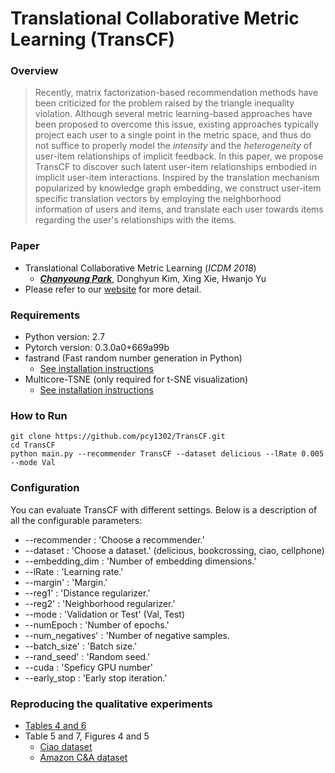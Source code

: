 # Translational Collaborative Metric Learning (TransCF)

### Overview
> Recently, matrix factorization-based recommendation methods have been criticized for the problem raised by the triangle inequality violation. Although several metric learning-based approaches have been proposed to overcome this issue, existing approaches typically project each user to a single point in the metric space, and thus do not suffice to properly model the *intensity* and the *heterogeneity* of user-item relationships of implicit feedback. In this paper, we propose TransCF to discover such latent user-item relationships embodied in implicit user-item interactions. Inspired by the translation mechanism popularized by knowledge graph embedding, we construct user-item specific translation vectors by employing the neighborhood information of users and items, and translate each user towards items regarding the user's relationships with the items.

### Paper
- Translational Collaborative Metric Learning (*ICDM 2018*)
  - [_**Chanyoung Park**_](http://di.postech.ac.kr/~pcy1302), Donghyun Kim, Xing Xie, Hwanjo Yu
- Please refer to our [website](http://di.postech.ac.kr/TransCF) for more detail.

### Requirements

- Python version: 2.7
- Pytorch version: 0.3.0a0+669a99b
- fastrand (Fast random number generation in Python)
  - [See installation instructions](https://github.com/pcy1302/fastrand)
- Multicore-TSNE (only required for t-SNE visualization)
  - [See installation instructions](https://github.com/pcy1302/Multicore-TSNE)
  

### How to Run

```
git clone https://github.com/pcy1302/TransCF.git
cd TransCF
python main.py --recommender TransCF --dataset delicious --lRate 0.005 --mode Val
```

### Configuration
You can evaluate TransCF with different settings. Below is a description of all the configurable parameters:

- --recommender : 'Choose a recommender.'
- --dataset : 'Choose a dataset.' (delicious, bookcrossing, ciao, cellphone)
- --embedding_dim : 'Number of embedding dimensions.'
- --lRate :  'Learning rate.'
- --margin' : 'Margin.'
- --reg1' : 'Distance regularizer.'
- --reg2' : 'Neighborhood regularizer.'
- --mode : 'Validation or Test'	(Val, Test)
- --numEpoch : 'Number of epochs.'
- --num_negatives' : 'Number of negative samples.
- --batch_size' : 'Batch size.'
- --rand_seed' : 'Random seed.'
- --cuda : 'Speficy GPU number'
- --early_stop : 'Early stop iteration.'


### Reproducing the qualitative experiments 
- [Tables 4 and 6](https://github.com/pcy1302/TransCF/blob/master/Qualitative_Intensity_Table_4_6.ipynb) 
- Table 5 and 7, Figures 4 and 5
  - [Ciao dataset](https://github.com/pcy1302/TransCF/blob/master/Qualitative_Ciao.ipynb) 
  - [Amazon C&A dataset](https://github.com/pcy1302/TransCF/blob/master/Qualitative_Amazon.ipynb)

